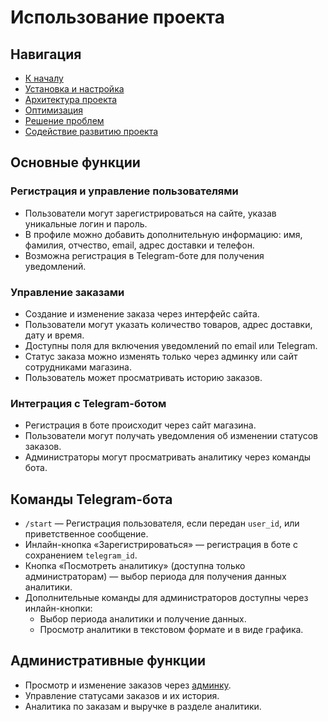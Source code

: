 # Использование проекта

## Навигация
- [К началу](../README.md)
- [Установка и настройка](./INSTALLATION.md)
- [Архитектура проекта](./ARCHITECTURE.md)
- [Оптимизация](./OPTIMIZATION.md)
- [Решение проблем](./TROUBLESHOOTING.md)
- [Содействие развитию проекта](./CONTRIBUTING.md)

## Основные функции

### Регистрация и управление пользователями
- Пользователи могут зарегистрироваться на сайте, указав уникальные логин и пароль.
- В профиле можно добавить дополнительную информацию: имя, фамилия, отчество, email, адрес доставки и телефон.
- Возможна регистрация в Telegram-боте для получения уведомлений.

### Управление заказами
- Создание и изменение заказа через интерфейс сайта.
- Пользователи могут указать количество товаров, адрес доставки, дату и время.
- Доступны поля для включения уведомлений по email или Telegram.
- Статус заказа можно изменять только через админку или сайт сотрудниками магазина.
- Пользователь может просматривать историю заказов.

### Интеграция с Telegram-ботом
- Регистрация в боте происходит через сайт магазина.
- Пользователи могут получать уведомления об изменении статусов заказов.
- Администраторы могут просматривать аналитику через команды бота.

## Команды Telegram-бота

- `/start` — Регистрация пользователя, если передан `user_id`, или приветственное сообщение.
- Инлайн-кнопка «Зарегистрироваться» — регистрация в боте с сохранением `telegram_id`.
- Кнопка «Посмотреть аналитику» (доступна только администраторам) — выбор периода для получения данных аналитики.
- Дополнительные команды для администраторов доступны через инлайн-кнопки:
  - Выбор периода аналитики и получение данных.
  - Просмотр аналитики в текстовом формате и в виде графика.

## Административные функции
- Просмотр и изменение заказов через [админку](http://127.0.0.1:8000/admin).
- Управление статусами заказов и их история.
- Аналитика по заказам и выручке в разделе аналитики.

